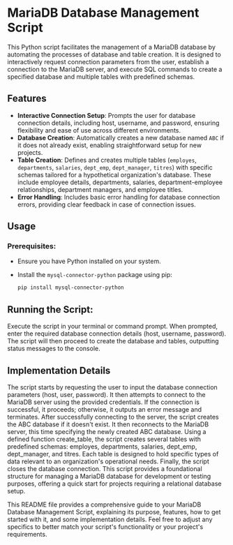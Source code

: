 # MariaDB Database Management Script

This Python script facilitates the management of a MariaDB database by automating the processes of database and table creation. It is designed to interactively request connection parameters from the user, establish a connection to the MariaDB server, and execute SQL commands to create a specified database and multiple tables with predefined schemas.

## Features

- **Interactive Connection Setup**: Prompts the user for database connection details, including host, username, and password, ensuring flexibility and ease of use across different environments.
- **Database Creation**: Automatically creates a new database named `ABC` if it does not already exist, enabling straightforward setup for new projects.
- **Table Creation**: Defines and creates multiple tables (`employes`, `departments`, `salaries`, `dept_emp`, `dept_manager`, `titres`) with specific schemas tailored for a hypothetical organization's database. These include employee details, departments, salaries, department-employee relationships, department managers, and employee titles.
- **Error Handling**: Includes basic error handling for database connection errors, providing clear feedback in case of connection issues.

## Usage

### Prerequisites:

- Ensure you have Python installed on your system.
- Install the `mysql-connector-python` package using pip:

  ```bash
  pip install mysql-connector-python

## Running the Script:
Execute the script in your terminal or command prompt.
When prompted, enter the required database connection details (host, username, password).
The script will then proceed to create the database and tables, outputting status messages to the console.
## Implementation Details
The script starts by requesting the user to input the database connection parameters (host, user, password).
It then attempts to connect to the MariaDB server using the provided credentials. If the connection is successful, it proceeds; otherwise, it outputs an error message and terminates.
After successfully connecting to the server, the script creates the ABC database if it doesn't exist.
It then reconnects to the MariaDB server, this time specifying the newly created ABC database.
Using a defined function create_table, the script creates several tables with predefined schemas: employes, departments, salaries, dept_emp, dept_manager, and titres. Each table is designed to hold specific types of data relevant to an organization's operational needs.
Finally, the script closes the database connection.
This script provides a foundational structure for managing a MariaDB database for development or testing purposes, offering a quick start for projects requiring a relational database setup.


This README file provides a comprehensive guide to your MariaDB Database Management Script, explaining its purpose, features, how to get started with it, and some implementation details. Feel free to adjust any specifics to better match your script's functionality or your project's requirements.
